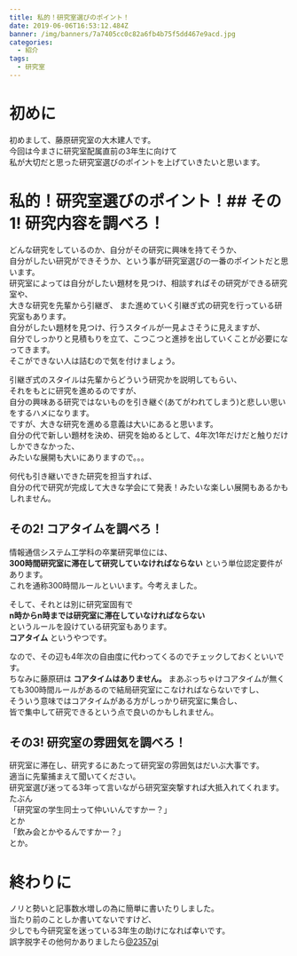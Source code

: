 ```yaml
---
title: 私的！研究室選びのポイント！
date: 2019-06-06T16:53:12.484Z
banner: /img/banners/7a7405cc0c82a6fb4b75f5dd467e9acd.jpg
categories:
  - 紹介
tags:
  - 研究室
---
```

# 初めに
初めまして、藤原研究室の大木建人です。  
今回は今まさに研究室配属直前の3年生に向けて  
私が大切だと思った研究室選びのポイントを上げていきたいと思います。

# 私的！研究室選びのポイント！\#\# その1! 研究内容を調べろ！
どんな研究をしているのか、自分がその研究に興味を持てそうか、  
自分がしたい研究ができそうか、という事が研究室選びの一番のポイントだと思います。  
研究室によっては自分がしたい題材を見つけ、相談すればその研究ができる研究室や、  
大きな研究を先輩から引継ぎ、
また進めていく引継ぎ式の研究を行っている研究室もあります。  
自分がしたい題材を見つけ、行うスタイルが一見よさそうに見えますが、  
自分でしっかりと見積もりを立て、こつこつと進捗を出していくことが必要になってきます。  
そこができない人は詰むので気を付けましょう。  

引継ぎ式のスタイルは先輩からどういう研究かを説明してもらい、  
それをもとに研究を進めるのですが、  
自分の興味ある研究ではないものを引き継ぐ\(あてがわれてしまう\)と悲しい思いをするハメになります。  
ですが、大きな研究を進める意義は大いにあると思います。  
自分の代で新しい題材を決め、研究を始めるとして、4年次1年だけだと触りだけしかできなかった、  
みたいな展開も大いにありますので。。。  

何代も引き継いできた研究を担当すれば、  
自分の代で研究が完成して大きな学会にて発表！みたいな楽しい展開もあるかもしれません。  


## その2! コアタイムを調べろ！
情報通信システム工学科の卒業研究単位には、  
**300時間研究室に滞在して研究していなければならない** という単位認定要件があります。  
これを通称300時間ルールといいます。今考えました。  

そして、それとは別に研究室固有で  
**n時からn時までは研究室に滞在していなければならない**  
というルールを設けている研究室もあります。  
**コアタイム** というやつです。  
  
なので、その辺も4年次の自由度に代わってくるのでチェックしておくといいです。  
ちなみに藤原研は **コアタイムはありません。**
まあぶっちゃけコアタイムが無くても300時間ルールがあるので結局研究室にこなければならないですし、  
そういう意味ではコアタイムがある方がしっかり研究室に集合し、  
皆で集中して研究できるという点で良いのかもしれません。  


## その3! 研究室の雰囲気を調べろ！
研究室に滞在し、研究するにあたって研究室の雰囲気はだいぶ大事です。  
適当に先輩捕まえて聞いてください。  
研究室選び迷ってる3年って言いながら研究室突撃すれば大抵入れてくれます。たぶん   
「研究室の学生同士って仲いいんですかー？」  
とか  
「飲み会とかやるんですかー？」  
とか。

# 終わりに
ノリと勢いと記事数水増しの為に簡単に書いたりしました。  
当たり前のことしか書いてないですけど、  
少しでも今研究室を迷っている3年生の助けになれば幸いです。  
誤字脱字その他何かありましたら[@2357gi](https://twitter.com/2357gi)
